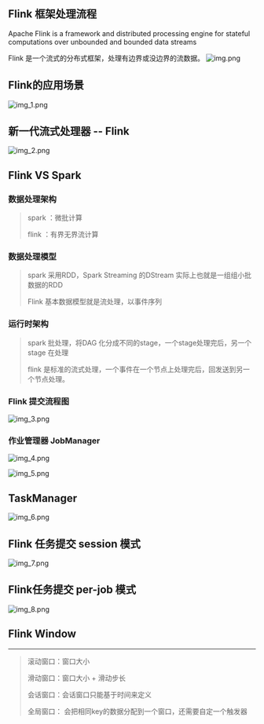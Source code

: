 ## Flink 框架处理流程
Apache Flink is a framework and distributed processing engine for stateful computations over unbounded and bounded data streams

Flink 是一个流式的分布式框架，处理有边界或没边界的流数据。
![img.png](img.png)

## Flink的应用场景

![img_1.png](img_1.png)


## 新一代流式处理器 -- Flink
![img_2.png](img_2.png)
 


## Flink VS Spark

### 数据处理架构

> spark ：微批计算
> 
> flink ：有界无界流计算

### 数据处理模型

> spark 采用RDD，Spark Streaming 的DStream 实际上也就是一组组小批数据的RDD
> 
> Flink 基本数据模型就是流处理，以事件序列
> 
### 运行时架构

>
> spark 批处理，将DAG 化分成不同的stage，一个stage处理完后，另一个stage 在处理
> 
> flink 是标准的流式处理，一个事件在一个节点上处理完后，回发送到另一个节点处理。
> 
### Flink 提交流程图
![img_3.png](img_3.png)

### 作业管理器 JobManager

![img_4.png](img_4.png)

![img_5.png](img_5.png)

## TaskManager
![img_6.png](img_6.png)


## Flink 任务提交 session 模式

![img_7.png](img_7.png)


## Flink任务提交 per-job 模式

![img_8.png](img_8.png)

## Flink Window

---

> 滚动窗口：窗口大小
> 
> 滑动窗口：窗口大小 + 滑动步长
> 
> 会话窗口：会话窗口只能基于时间来定义
> 
> 全局窗口： 会把相同key的数据分配到一个窗口，还需要自定一个触发器

